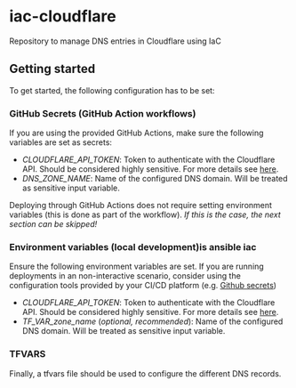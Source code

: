 # iac-cloudflare
Repository to manage DNS entries in Cloudflare using IaC

## Getting started

To get started, the following configuration has to be set:

### GitHub Secrets (GitHub Action workflows)

If you are using the provided GitHub Actions, make sure the following variables are set as secrets:

- *CLOUDFLARE_API_TOKEN*: Token to authenticate with the Cloudflare API. Should be considered highly sensitive. For more details see [here](https://developers.cloudflare.com/fundamentals/api/get-started/create-token/).
- *DNS_ZONE_NAME*: Name of the configured DNS domain. Will be treated as sensitive input variable.

Deploying through GitHub Actions does not require setting environment variables (this is done as part of the workflow).
*If this is the case, the next section can be skipped!*

### Environment variables (local development)is ansible iac

Ensure the following environment variables are set.
If you are running deployments in an non-interactive scenario, consider using the configuration tools provided by your CI/CD platform (e.g. [Github secrets](https://docs.github.com/en/actions/security-for-github-actions/security-guides/using-secrets-in-github-actions))

- *CLOUDFLARE_API_TOKEN*: Token to authenticate with the Cloudflare API. Should be considered highly sensitive. For more details see [here](https://developers.cloudflare.com/fundamentals/api/get-started/create-token/).
- *TF_VAR_zone_name* (_optional, recommended_): Name of the configured DNS domain. Will be treated as sensitive input variable.

### TFVARS

Finally, a tfvars file should be used to configure the different DNS records.
